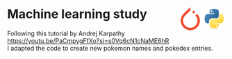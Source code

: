 # Machine learning study <img src="https://github.com/devicons/devicon/blob/master/icons/python/python-original.svg" title="python" alt="python logo" width="55" height="55" align="right" /><img src="https://github.com/devicons/devicon/blob/master/icons/pytorch/pytorch-original.svg" title="python" alt="python logo" width="55" height="55" align="right" />

Following this tutorial by Andrej Karpathy https://youtu.be/PaCmpygFfXo?si=s0Vq6cN1cNaME6hR  
I adapted the code to create new pokemon names and pokedex entries.
